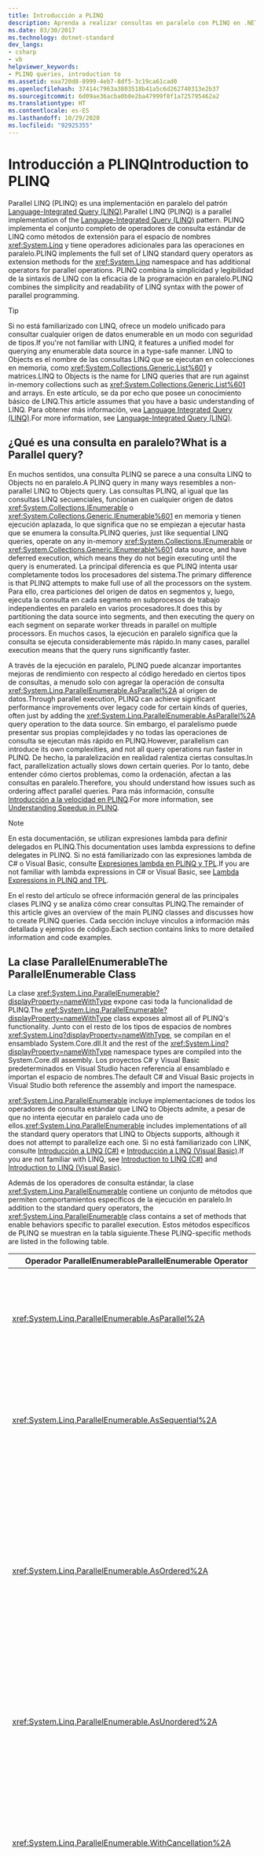 ```yaml
---
title: Introducción a PLINQ
description: Aprenda a realizar consultas en paralelo con PLINQ en .NET. PLINQ corresponde a las siglas en inglés de Parallel Language-Integrated Query (LINQ).
ms.date: 03/30/2017
ms.technology: dotnet-standard
dev_langs:
- csharp
- vb
helpviewer_keywords:
- PLINQ queries, introduction to
ms.assetid: eaa720d8-8999-4eb7-8df5-3c19ca61cad0
ms.openlocfilehash: 37414c7963a3803518b41a5c6d262740313e2b37
ms.sourcegitcommit: 6d09ae36acba0b0e2ba47999f8f1a725795462a2
ms.translationtype: HT
ms.contentlocale: es-ES
ms.lasthandoff: 10/29/2020
ms.locfileid: "92925355"
---
```

# <a name="introduction-to-plinq"></a><span data-ttu-id="e6383-104">Introducción a PLINQ</span><span class="sxs-lookup"><span data-stu-id="e6383-104">Introduction to PLINQ</span></span>

<span data-ttu-id="e6383-105">Parallel LINQ (PLINQ) es una implementación en paralelo del patrón [Language-Integrated Query (LINQ)](../../csharp/programming-guide/concepts/linq/index.md).</span><span class="sxs-lookup"><span data-stu-id="e6383-105">Parallel LINQ (PLINQ) is a parallel implementation of the [Language-Integrated Query (LINQ)](../../csharp/programming-guide/concepts/linq/index.md) pattern.</span></span> <span data-ttu-id="e6383-106">PLINQ implementa el conjunto completo de operadores de consulta estándar de LINQ como métodos de extensión para el espacio de nombres <xref:System.Linq> y tiene operadores adicionales para las operaciones en paralelo.</span><span class="sxs-lookup"><span data-stu-id="e6383-106">PLINQ implements the full set of LINQ standard query operators as extension methods for the <xref:System.Linq> namespace and has additional operators for parallel operations.</span></span> <span data-ttu-id="e6383-107">PLINQ combina la simplicidad y legibilidad de la sintaxis de LINQ con la eficacia de la programación en paralelo.</span><span class="sxs-lookup"><span data-stu-id="e6383-107">PLINQ combines the simplicity and readability of LINQ syntax with the power of parallel programming.</span></span>

> [!TIP]
> <span data-ttu-id="e6383-108">Si no está familiarizado con LINQ, ofrece un modelo unificado para consultar cualquier origen de datos enumerable en un modo con seguridad de tipos.</span><span class="sxs-lookup"><span data-stu-id="e6383-108">If you're not familiar with LINQ, it features a unified model for querying any enumerable data source in a type-safe manner.</span></span> <span data-ttu-id="e6383-109">LINQ to Objects es el nombre de las consultas LINQ que se ejecutan en colecciones en memoria, como <xref:System.Collections.Generic.List%601> y matrices.</span><span class="sxs-lookup"><span data-stu-id="e6383-109">LINQ to Objects is the name for LINQ queries that are run against in-memory collections such as <xref:System.Collections.Generic.List%601> and arrays.</span></span> <span data-ttu-id="e6383-110">En este artículo, se da por echo que posee un conocimiento básico de LINQ.</span><span class="sxs-lookup"><span data-stu-id="e6383-110">This article assumes that you have a basic understanding of LINQ.</span></span> <span data-ttu-id="e6383-111">Para obtener más información, vea [Language Integrated Query (LINQ)](../../csharp/programming-guide/concepts/linq/index.md).</span><span class="sxs-lookup"><span data-stu-id="e6383-111">For more information, see [Language-Integrated Query (LINQ)](../../csharp/programming-guide/concepts/linq/index.md).</span></span>

## <a name="what-is-a-parallel-query"></a><span data-ttu-id="e6383-112">¿Qué es una consulta en paralelo?</span><span class="sxs-lookup"><span data-stu-id="e6383-112">What is a Parallel query?</span></span>

<span data-ttu-id="e6383-113">En muchos sentidos, una consulta PLINQ se parece a una consulta LINQ to Objects no en paralelo.</span><span class="sxs-lookup"><span data-stu-id="e6383-113">A PLINQ query in many ways resembles a non-parallel LINQ to Objects query.</span></span> <span data-ttu-id="e6383-114">Las consultas PLINQ, al igual que las consultas LINQ secuenciales, funcionan en cualquier origen de datos <xref:System.Collections.IEnumerable> o <xref:System.Collections.Generic.IEnumerable%601> en memoria y tienen ejecución aplazada, lo que significa que no se empiezan a ejecutar hasta que se enumera la consulta.</span><span class="sxs-lookup"><span data-stu-id="e6383-114">PLINQ queries, just like sequential LINQ queries, operate on any in-memory <xref:System.Collections.IEnumerable> or <xref:System.Collections.Generic.IEnumerable%601> data source, and have deferred execution, which means they do not begin executing until the query is enumerated.</span></span> <span data-ttu-id="e6383-115">La principal diferencia es que PLINQ intenta usar completamente todos los procesadores del sistema.</span><span class="sxs-lookup"><span data-stu-id="e6383-115">The primary difference is that PLINQ attempts to make full use of all the processors on the system.</span></span> <span data-ttu-id="e6383-116">Para ello, crea particiones del origen de datos en segmentos y, luego, ejecuta la consulta en cada segmento en subprocesos de trabajo independientes en paralelo en varios procesadores.</span><span class="sxs-lookup"><span data-stu-id="e6383-116">It does this by partitioning the data source into segments, and then executing the query on each segment on separate worker threads in parallel on multiple processors.</span></span> <span data-ttu-id="e6383-117">En muchos casos, la ejecución en paralelo significa que la consulta se ejecuta considerablemente más rápido.</span><span class="sxs-lookup"><span data-stu-id="e6383-117">In many cases, parallel execution means that the query runs significantly faster.</span></span>

<span data-ttu-id="e6383-118">A través de la ejecución en paralelo, PLINQ puede alcanzar importantes mejoras de rendimiento con respecto al código heredado en ciertos tipos de consultas, a menudo solo con agregar la operación de consulta <xref:System.Linq.ParallelEnumerable.AsParallel%2A> al origen de datos.</span><span class="sxs-lookup"><span data-stu-id="e6383-118">Through parallel execution, PLINQ can achieve significant performance improvements over legacy code for certain kinds of queries, often just by adding the <xref:System.Linq.ParallelEnumerable.AsParallel%2A> query operation to the data source.</span></span> <span data-ttu-id="e6383-119">Sin embargo, el paralelismo puede presentar sus propias complejidades y no todas las operaciones de consulta se ejecutan más rápido en PLINQ.</span><span class="sxs-lookup"><span data-stu-id="e6383-119">However, parallelism can introduce its own complexities, and not all query operations run faster in PLINQ.</span></span> <span data-ttu-id="e6383-120">De hecho, la paralelización en realidad ralentiza ciertas consultas.</span><span class="sxs-lookup"><span data-stu-id="e6383-120">In fact, parallelization actually slows down certain queries.</span></span> <span data-ttu-id="e6383-121">Por lo tanto, debe entender cómo ciertos problemas, como la ordenación, afectan a las consultas en paralelo.</span><span class="sxs-lookup"><span data-stu-id="e6383-121">Therefore, you should understand how issues such as ordering affect parallel queries.</span></span> <span data-ttu-id="e6383-122">Para más información, consulte [Introducción a la velocidad en PLINQ](understanding-speedup-in-plinq.md).</span><span class="sxs-lookup"><span data-stu-id="e6383-122">For more information, see [Understanding Speedup in PLINQ](understanding-speedup-in-plinq.md).</span></span>

> [!NOTE]
> <span data-ttu-id="e6383-123">En esta documentación, se utilizan expresiones lambda para definir delegados en PLINQ.</span><span class="sxs-lookup"><span data-stu-id="e6383-123">This documentation uses lambda expressions to define delegates in PLINQ.</span></span> <span data-ttu-id="e6383-124">Si no está familiarizado con las expresiones lambda de C# o Visual Basic, consulte [Expresiones lambda en PLINQ y TPL](lambda-expressions-in-plinq-and-tpl.md).</span><span class="sxs-lookup"><span data-stu-id="e6383-124">If you are not familiar with lambda expressions in C# or Visual Basic, see [Lambda Expressions in PLINQ and TPL](lambda-expressions-in-plinq-and-tpl.md).</span></span>

<span data-ttu-id="e6383-125">En el resto del artículo se ofrece información general de las principales clases PLINQ y se analiza cómo crear consultas PLINQ.</span><span class="sxs-lookup"><span data-stu-id="e6383-125">The remainder of this article gives an overview of the main PLINQ classes and discusses how to create PLINQ queries.</span></span> <span data-ttu-id="e6383-126">Cada sección incluye vínculos a información más detallada y ejemplos de código.</span><span class="sxs-lookup"><span data-stu-id="e6383-126">Each section contains links to more detailed information and code examples.</span></span>

## <a name="the-parallelenumerable-class"></a><span data-ttu-id="e6383-127">La clase ParallelEnumerable</span><span class="sxs-lookup"><span data-stu-id="e6383-127">The ParallelEnumerable Class</span></span>

<span data-ttu-id="e6383-128">La clase <xref:System.Linq.ParallelEnumerable?displayProperty=nameWithType> expone casi toda la funcionalidad de PLINQ.</span><span class="sxs-lookup"><span data-stu-id="e6383-128">The <xref:System.Linq.ParallelEnumerable?displayProperty=nameWithType> class exposes almost all of PLINQ's functionality.</span></span> <span data-ttu-id="e6383-129">Junto con el resto de los tipos de espacios de nombres <xref:System.Linq?displayProperty=nameWithType>, se compilan en el ensamblado System.Core.dll.</span><span class="sxs-lookup"><span data-stu-id="e6383-129">It and the rest of the <xref:System.Linq?displayProperty=nameWithType> namespace types are compiled into the System.Core.dll assembly.</span></span> <span data-ttu-id="e6383-130">Los proyectos C# y Visual Basic predeterminados en Visual Studio hacen referencia al ensamblado e importan el espacio de nombres.</span><span class="sxs-lookup"><span data-stu-id="e6383-130">The default C# and Visual Basic projects in Visual Studio both reference the assembly and import the namespace.</span></span>

<span data-ttu-id="e6383-131"><xref:System.Linq.ParallelEnumerable> incluye implementaciones de todos los operadores de consulta estándar que LINQ to Objects admite, a pesar de que no intenta ejecutar en paralelo cada uno de ellos.</span><span class="sxs-lookup"><span data-stu-id="e6383-131"><xref:System.Linq.ParallelEnumerable> includes implementations of all the standard query operators that LINQ to Objects supports, although it does not attempt to parallelize each one.</span></span> <span data-ttu-id="e6383-132">Si no está familiarizado con LINK, consulte [Introducción a LINQ (C#)](../../csharp/programming-guide/concepts/linq/index.md) e [Introducción a LINQ (Visual Basic)](../../visual-basic/programming-guide/concepts/linq/introduction-to-linq.md).</span><span class="sxs-lookup"><span data-stu-id="e6383-132">If you are not familiar with LINQ, see [Introduction to LINQ (C#)](../../csharp/programming-guide/concepts/linq/index.md) and [Introduction to LINQ (Visual Basic)](../../visual-basic/programming-guide/concepts/linq/introduction-to-linq.md).</span></span>

<span data-ttu-id="e6383-133">Además de los operadores de consulta estándar, la clase <xref:System.Linq.ParallelEnumerable> contiene un conjunto de métodos que permiten comportamientos específicos de la ejecución en paralelo.</span><span class="sxs-lookup"><span data-stu-id="e6383-133">In addition to the standard query operators, the <xref:System.Linq.ParallelEnumerable> class contains a set of methods that enable behaviors specific to parallel execution.</span></span> <span data-ttu-id="e6383-134">Estos métodos específicos de PLINQ se muestran en la tabla siguiente.</span><span class="sxs-lookup"><span data-stu-id="e6383-134">These PLINQ-specific methods are listed in the following table.</span></span>

|<span data-ttu-id="e6383-135">Operador ParallelEnumerable</span><span class="sxs-lookup"><span data-stu-id="e6383-135">ParallelEnumerable Operator</span></span>|<span data-ttu-id="e6383-136">Descripción</span><span class="sxs-lookup"><span data-stu-id="e6383-136">Description</span></span>|
|---------------------------------|-----------------|
|<xref:System.Linq.ParallelEnumerable.AsParallel%2A>|<span data-ttu-id="e6383-137">Punto de entrada de PLINQ.</span><span class="sxs-lookup"><span data-stu-id="e6383-137">The entry point for PLINQ.</span></span> <span data-ttu-id="e6383-138">Especifica que el resto de la consulta se debe ejecutar en paralelo, si es posible.</span><span class="sxs-lookup"><span data-stu-id="e6383-138">Specifies that the rest of the query should be parallelized, if it is possible.</span></span>|
|<xref:System.Linq.ParallelEnumerable.AsSequential%2A>|<span data-ttu-id="e6383-139">Especifica que el resto de la consulta se debe ejecutar en secuencia, como una consulta LINQ no en paralelo.</span><span class="sxs-lookup"><span data-stu-id="e6383-139">Specifies that the rest of the query should be run sequentially, as a non-parallel LINQ query.</span></span>|
|<xref:System.Linq.ParallelEnumerable.AsOrdered%2A>|<span data-ttu-id="e6383-140">Especifica que PLINQ debe conservar la ordenación de la secuencia de origen para el resto de la consulta o hasta que cambie la ordenación, por ejemplo, mediante el uso de una cláusula orderby (Order By en Visual Basic).</span><span class="sxs-lookup"><span data-stu-id="e6383-140">Specifies that PLINQ should preserve the ordering of the source sequence for the rest of the query, or until the ordering is changed, for example by the use of an orderby (Order By in Visual Basic) clause.</span></span>|
|<xref:System.Linq.ParallelEnumerable.AsUnordered%2A>|<span data-ttu-id="e6383-141">Especifica que PLINQ no necesita conservar la ordenación de la secuencia de origen para el resto de la consulta.</span><span class="sxs-lookup"><span data-stu-id="e6383-141">Specifies that PLINQ for the rest of the query is not required to preserve the ordering of the source sequence.</span></span>|
|<xref:System.Linq.ParallelEnumerable.WithCancellation%2A>|<span data-ttu-id="e6383-142">Especifica que PLINQ debe supervisar periódicamente el estado del token de cancelación que se proporciona y cancelar la ejecución si se solicita.</span><span class="sxs-lookup"><span data-stu-id="e6383-142">Specifies that PLINQ should periodically monitor the state of the provided cancellation token and cancel execution if it is requested.</span></span>|
|<xref:System.Linq.ParallelEnumerable.WithDegreeOfParallelism%2A>|<span data-ttu-id="e6383-143">Especifica la cantidad máxima de procesadores que PLINQ debe usar para ejecutar la consulta en paralelo.</span><span class="sxs-lookup"><span data-stu-id="e6383-143">Specifies the maximum number of processors that PLINQ should use to parallelize the query.</span></span>|
|<xref:System.Linq.ParallelEnumerable.WithMergeOptions%2A>|<span data-ttu-id="e6383-144">Proporciona una sugerencia sobre cómo PLINQ debería, si es posible, combinar los resultados en paralelo en una sola secuencia en el subproceso utilizado.</span><span class="sxs-lookup"><span data-stu-id="e6383-144">Provides a hint about how PLINQ should, if it is possible, merge parallel results back into just one sequence on the consuming thread.</span></span>|
|<xref:System.Linq.ParallelEnumerable.WithExecutionMode%2A>|<span data-ttu-id="e6383-145">Especifica si PLINQ debe ejecutar la consulta en paralelo incluso si el comportamiento predeterminado indica que se debería ejecutar en secuencia.</span><span class="sxs-lookup"><span data-stu-id="e6383-145">Specifies whether PLINQ should parallelize the query even when the default behavior would be to run it sequentially.</span></span>|
|<xref:System.Linq.ParallelEnumerable.ForAll%2A>|<span data-ttu-id="e6383-146">Método de enumeración multiproceso que, a diferencia de la iteración sobre los resultados de la consulta, permite procesar los resultados en paralelo sin tener que combinarlos primero en el subproceso del consumidor.</span><span class="sxs-lookup"><span data-stu-id="e6383-146">A multithreaded enumeration method that, unlike iterating over the results of the query, enables results to be processed in parallel without first merging back to the consumer thread.</span></span>|
|<span data-ttu-id="e6383-147"><xref:System.Linq.ParallelEnumerable.Aggregate%2A> overload</span><span class="sxs-lookup"><span data-stu-id="e6383-147"><xref:System.Linq.ParallelEnumerable.Aggregate%2A> overload</span></span>|<span data-ttu-id="e6383-148">Sobrecarga única para PLINQ que permite la agregación inmediata sobre particiones locales de subprocesos, además de una función de agregación local para combinar los resultados de todas las particiones.</span><span class="sxs-lookup"><span data-stu-id="e6383-148">An overload that is unique to PLINQ and enables intermediate aggregation over thread-local partitions, plus a final aggregation function to combine the results of all partitions.</span></span>|

## <a name="the-opt-in-model"></a><span data-ttu-id="e6383-149">El modelo de participación</span><span class="sxs-lookup"><span data-stu-id="e6383-149">The Opt-in Model</span></span>

<span data-ttu-id="e6383-150">Cuando escribe una consulta, participa en PLINQ al invocar el método de extensión <xref:System.Linq.ParallelEnumerable.AsParallel%2A?displayProperty=nameWithType> en el origen de datos, tal como se muestra en el ejemplo siguiente.</span><span class="sxs-lookup"><span data-stu-id="e6383-150">When you write a query, opt in to PLINQ by invoking the <xref:System.Linq.ParallelEnumerable.AsParallel%2A?displayProperty=nameWithType> extension method on the data source, as shown in the following example.</span></span>

[!code-csharp[PLINQ#1](../../../samples/snippets/csharp/VS_Snippets_Misc/plinq/cs/plinq2_cs.cs#1)]
[!code-vb[PLINQ#1](../../../samples/snippets/visualbasic/VS_Snippets_Misc/plinq/vb/plinq2_vb.vb#1)]

<span data-ttu-id="e6383-151">El método de extensión <xref:System.Linq.ParallelEnumerable.AsParallel%2A> enlaza los operadores de consulta subsiguientes, en este caso, `where` y `select`, a las implementaciones <xref:System.Linq.ParallelEnumerable?displayProperty=nameWithType>.</span><span class="sxs-lookup"><span data-stu-id="e6383-151">The <xref:System.Linq.ParallelEnumerable.AsParallel%2A> extension method binds the subsequent query operators, in this case, `where` and `select`, to the <xref:System.Linq.ParallelEnumerable?displayProperty=nameWithType> implementations.</span></span>

## <a name="execution-modes"></a><span data-ttu-id="e6383-152">Modos de ejecución</span><span class="sxs-lookup"><span data-stu-id="e6383-152">Execution Modes</span></span>

<span data-ttu-id="e6383-153">De manera predeterminada, PLINQ es conservador.</span><span class="sxs-lookup"><span data-stu-id="e6383-153">By default, PLINQ is conservative.</span></span> <span data-ttu-id="e6383-154">En tiempo de ejecución, la infraestructura de PLINQ analiza la estructura general de la consulta.</span><span class="sxs-lookup"><span data-stu-id="e6383-154">At run time, the PLINQ infrastructure analyzes the overall structure of the query.</span></span> <span data-ttu-id="e6383-155">Si existe la probabilidad de que la consulta genere aumentos de velocidad a través de la paralelización, PLINQ particiona la secuencia de origen en tareas que se pueden ejecutar en simultáneo.</span><span class="sxs-lookup"><span data-stu-id="e6383-155">If the query is likely to yield speedups by parallelization, PLINQ partitions the source sequence into tasks that can be run concurrently.</span></span> <span data-ttu-id="e6383-156">Si ejecutar una consulta en paralelo no es seguro, PLINQ simplemente la ejecuta en secuencia.</span><span class="sxs-lookup"><span data-stu-id="e6383-156">If it is not safe to parallelize a query, PLINQ just runs the query sequentially.</span></span> <span data-ttu-id="e6383-157">Si PLINQ puede elegir entre un algoritmo en paralelo posiblemente costoso y un algoritmo secuencial económico, de manera predeterminada elegirá el algoritmo secuencial.</span><span class="sxs-lookup"><span data-stu-id="e6383-157">If PLINQ has a choice between a potentially expensive parallel algorithm or an inexpensive sequential algorithm, it chooses the sequential algorithm by default.</span></span> <span data-ttu-id="e6383-158">Puede usar el método <xref:System.Linq.ParallelEnumerable.WithExecutionMode%2A> y la enumeración <xref:System.Linq.ParallelExecutionMode?displayProperty=nameWithType> para indicar a PLINQ que seleccione el algoritmo paralelo.</span><span class="sxs-lookup"><span data-stu-id="e6383-158">You can use the <xref:System.Linq.ParallelEnumerable.WithExecutionMode%2A> method and the <xref:System.Linq.ParallelExecutionMode?displayProperty=nameWithType> enumeration to instruct PLINQ to select the parallel algorithm.</span></span> <span data-ttu-id="e6383-159">Esto resulta útil cuando, a través de pruebas y mediciones, sabe que una consulta determinada se ejecuta más rápido en paralelo.</span><span class="sxs-lookup"><span data-stu-id="e6383-159">This is useful when you know by testing and measurement that a particular query executes faster in parallel.</span></span> <span data-ttu-id="e6383-160">Para obtener más información, vea [Cómo: Especificar el modo de ejecución en PLINQ](how-to-specify-the-execution-mode-in-plinq.md).</span><span class="sxs-lookup"><span data-stu-id="e6383-160">For more information, see [How to: Specify the Execution Mode in PLINQ](how-to-specify-the-execution-mode-in-plinq.md).</span></span>

## <a name="degree-of-parallelism"></a><span data-ttu-id="e6383-161">Grado de paralelismo</span><span class="sxs-lookup"><span data-stu-id="e6383-161">Degree of Parallelism</span></span>

<span data-ttu-id="e6383-162">De manera predeterminada, PLINQ usa todos los procesadores del equipo host.</span><span class="sxs-lookup"><span data-stu-id="e6383-162">By default, PLINQ uses all of the processors on the host computer.</span></span> <span data-ttu-id="e6383-163">Puede indicar a PLINQ que use más de un número especificado de procesadores mediante el método <xref:System.Linq.ParallelEnumerable.WithDegreeOfParallelism%2A>.</span><span class="sxs-lookup"><span data-stu-id="e6383-163">You can instruct PLINQ to use no more than a specified number of processors by using the <xref:System.Linq.ParallelEnumerable.WithDegreeOfParallelism%2A> method.</span></span> <span data-ttu-id="e6383-164">Esto resulta útil cuando desea asegurarse de que otros procesos que estén en ejecución en el equipo reciban cierta cantidad de tiempo de CPU.</span><span class="sxs-lookup"><span data-stu-id="e6383-164">This is useful when you want to make sure that other processes running on the computer receive a certain amount of CPU time.</span></span> <span data-ttu-id="e6383-165">El siguiente fragmento de código limita la consulta para que solo use un máximo de dos procesadores.</span><span class="sxs-lookup"><span data-stu-id="e6383-165">The following snippet limits the query to utilizing a maximum of two processors.</span></span>

[!code-csharp[PLINQ#5](../../../samples/snippets/csharp/VS_Snippets_Misc/plinq/cs/plinqsamples.cs#5)]
[!code-vb[PLINQ#5](../../../samples/snippets/visualbasic/VS_Snippets_Misc/plinq/vb/plinq2_vb.vb#5)]

<span data-ttu-id="e6383-166">En casos en los que una consulta realiza una cantidad considerable de trabajo no enlazado a proceso, como E/S de archivo, puede se recomendable especificar un grado de paralelismo mayor que el número de núcleos de la máquina.</span><span class="sxs-lookup"><span data-stu-id="e6383-166">In cases where a query is performing a significant amount of non-compute-bound work such as File I/O, it might be beneficial to specify a degree of parallelism greater than the number of cores on the machine.</span></span>

## <a name="ordered-versus-unordered-parallel-queries"></a><span data-ttu-id="e6383-167">Comparación entre consultas en paralelo ordenadas y no ordenadas</span><span class="sxs-lookup"><span data-stu-id="e6383-167">Ordered Versus Unordered Parallel Queries</span></span>

<span data-ttu-id="e6383-168">En algunas consultas, un operador de consulta debe generar resultados que conserven la ordenación de la secuencia de origen.</span><span class="sxs-lookup"><span data-stu-id="e6383-168">In some queries, a query operator must produce results that preserve the ordering of the source sequence.</span></span> <span data-ttu-id="e6383-169">PLINQ proporciona el operador <xref:System.Linq.ParallelEnumerable.AsOrdered%2A> para este propósito.</span><span class="sxs-lookup"><span data-stu-id="e6383-169">PLINQ provides the <xref:System.Linq.ParallelEnumerable.AsOrdered%2A> operator for this purpose.</span></span> <span data-ttu-id="e6383-170"><xref:System.Linq.ParallelEnumerable.AsOrdered%2A> es distinto de <xref:System.Linq.ParallelEnumerable.AsSequential%2A>.</span><span class="sxs-lookup"><span data-stu-id="e6383-170"><xref:System.Linq.ParallelEnumerable.AsOrdered%2A> is distinct from <xref:System.Linq.ParallelEnumerable.AsSequential%2A>.</span></span> <span data-ttu-id="e6383-171">Una secuencia <xref:System.Linq.ParallelEnumerable.AsOrdered%2A> de todos modos se procesa en paralelo, pero sus resultados se almacenan en búfer y se ordenan.</span><span class="sxs-lookup"><span data-stu-id="e6383-171">An <xref:System.Linq.ParallelEnumerable.AsOrdered%2A> sequence is still processed in parallel, but its results are buffered and sorted.</span></span> <span data-ttu-id="e6383-172">Dado que conservar el orden implica normalmente trabajo adicional, una secuencia <xref:System.Linq.ParallelEnumerable.AsOrdered%2A> se podría procesar más despacio que la secuencia <xref:System.Linq.ParallelEnumerable.AsUnordered%2A> predeterminada.</span><span class="sxs-lookup"><span data-stu-id="e6383-172">Because order preservation typically involves extra work, an <xref:System.Linq.ParallelEnumerable.AsOrdered%2A> sequence might be processed more slowly than the default <xref:System.Linq.ParallelEnumerable.AsUnordered%2A> sequence.</span></span> <span data-ttu-id="e6383-173">El hecho que una operación en paralelo ordenada determinada sea más rápida que una versión secuencial de la operación depende de muchos factores.</span><span class="sxs-lookup"><span data-stu-id="e6383-173">Whether a particular ordered parallel operation is faster than a sequential version of the operation depends on many factors.</span></span>

<span data-ttu-id="e6383-174">En el ejemplo de código siguiente se muestra cómo participar en conservar el orden.</span><span class="sxs-lookup"><span data-stu-id="e6383-174">The following code example shows how to opt in to order preservation.</span></span>

[!code-csharp[PLINQ#3](../../../samples/snippets/csharp/VS_Snippets_Misc/plinq/cs/plinq2_cs.cs#3)]
[!code-vb[PLINQ#3](../../../samples/snippets/visualbasic/VS_Snippets_Misc/plinq/vb/plinq2_vb.vb#3)]

<span data-ttu-id="e6383-175">Para más información, consulte cómo [conservar el orden en PLINQ](order-preservation-in-plinq.md).</span><span class="sxs-lookup"><span data-stu-id="e6383-175">For more information, see [Order Preservation in PLINQ](order-preservation-in-plinq.md).</span></span>

## <a name="parallel-vs-sequential-queries"></a><span data-ttu-id="e6383-176">Comparación entre consultas en paralelo y consultas secuenciales</span><span class="sxs-lookup"><span data-stu-id="e6383-176">Parallel vs. Sequential Queries</span></span>

<span data-ttu-id="e6383-177">Algunas operaciones requieren que los datos de origen se entreguen en secuencia.</span><span class="sxs-lookup"><span data-stu-id="e6383-177">Some operations require that the source data be delivered in a sequential manner.</span></span> <span data-ttu-id="e6383-178">Los operadores de consulta <xref:System.Linq.ParallelEnumerable> vuelven automáticamente al modo secuencial cuando es necesario.</span><span class="sxs-lookup"><span data-stu-id="e6383-178">The <xref:System.Linq.ParallelEnumerable> query operators revert to sequential mode automatically when it is required.</span></span> <span data-ttu-id="e6383-179">Para los operadores de consulta definidos por el usuario y los delegados de usuario que requieren la ejecución secuencial, PLINQ proporciona el método <xref:System.Linq.ParallelEnumerable.AsSequential%2A>.</span><span class="sxs-lookup"><span data-stu-id="e6383-179">For user-defined query operators and user delegates that require sequential execution, PLINQ provides the <xref:System.Linq.ParallelEnumerable.AsSequential%2A> method.</span></span> <span data-ttu-id="e6383-180">Cuando se usa <xref:System.Linq.ParallelEnumerable.AsSequential%2A>, todos los operadores subsiguientes de la consulta se ejecutan secuencialmente hasta que se vuelve a llamar a <xref:System.Linq.ParallelEnumerable.AsParallel%2A>.</span><span class="sxs-lookup"><span data-stu-id="e6383-180">When you use <xref:System.Linq.ParallelEnumerable.AsSequential%2A>, all subsequent operators in the query are executed sequentially until <xref:System.Linq.ParallelEnumerable.AsParallel%2A> is called again.</span></span> <span data-ttu-id="e6383-181">Para obtener más información, vea [Cómo: Combinar consultas LINQ paralelas y secuenciales](how-to-combine-parallel-and-sequential-linq-queries.md).</span><span class="sxs-lookup"><span data-stu-id="e6383-181">For more information, see [How to: Combine Parallel and Sequential LINQ Queries](how-to-combine-parallel-and-sequential-linq-queries.md).</span></span>

## <a name="options-for-merging-query-results"></a><span data-ttu-id="e6383-182">Opciones para combinar resultados de consulta</span><span class="sxs-lookup"><span data-stu-id="e6383-182">Options for Merging Query Results</span></span>

<span data-ttu-id="e6383-183">Cuando una consulta PLINQ se ejecuta en paralelo, sus resultados a partir de cada subproceso de trabajo se deben volver a combinar en el subproceso principal para que los use un bucle `foreach` (`For Each` en Visual Basic) o para su inserción en una lista o matriz.</span><span class="sxs-lookup"><span data-stu-id="e6383-183">When a PLINQ query executes in parallel, its results from each worker thread must be merged back onto the main thread for consumption by a `foreach` loop (`For Each` in Visual Basic), or insertion into a list or array.</span></span> <span data-ttu-id="e6383-184">En algunos casos, podría ser recomendable especificar un tipo determinado de operación Merge, por ejemplo, para comenzar a generar resultados más rápidamente.</span><span class="sxs-lookup"><span data-stu-id="e6383-184">In some cases, it might be beneficial to specify a particular kind of merge operation, for example, to begin producing results more quickly.</span></span> <span data-ttu-id="e6383-185">Para este propósito, PLINQ admite el método <xref:System.Linq.ParallelEnumerable.WithMergeOptions%2A> y la enumeración <xref:System.Linq.ParallelMergeOptions>.</span><span class="sxs-lookup"><span data-stu-id="e6383-185">For this purpose, PLINQ supports the <xref:System.Linq.ParallelEnumerable.WithMergeOptions%2A> method, and the <xref:System.Linq.ParallelMergeOptions> enumeration.</span></span> <span data-ttu-id="e6383-186">Para más información, consulte las [opciones de combinación en PLINQ](merge-options-in-plinq.md).</span><span class="sxs-lookup"><span data-stu-id="e6383-186">For more information, see [Merge Options in PLINQ](merge-options-in-plinq.md).</span></span>

## <a name="the-forall-operator"></a><span data-ttu-id="e6383-187">El operador ForAll</span><span class="sxs-lookup"><span data-stu-id="e6383-187">The ForAll Operator</span></span>

<span data-ttu-id="e6383-188">En las consultas LINK secuenciales, la ejecución se aplaza hasta que la consulta se enumera en un bucle `foreach` (`For Each` en Visual Basic) o mediante la invocación de un método como <xref:System.Linq.ParallelEnumerable.ToList%2A>, <xref:System.Linq.ParallelEnumerable.ToArray%2A> o <xref:System.Linq.ParallelEnumerable.ToDictionary%2A>.</span><span class="sxs-lookup"><span data-stu-id="e6383-188">In sequential LINQ queries, execution is deferred until the query is enumerated either in a `foreach` (`For Each` in Visual Basic) loop or by invoking a method such as <xref:System.Linq.ParallelEnumerable.ToList%2A> , <xref:System.Linq.ParallelEnumerable.ToArray%2A> , or <xref:System.Linq.ParallelEnumerable.ToDictionary%2A>.</span></span> <span data-ttu-id="e6383-189">En PLINQ, también puede usar `foreach` para ejecutar la consulta e iterar a través de los resultados.</span><span class="sxs-lookup"><span data-stu-id="e6383-189">In PLINQ, you can also use `foreach` to execute the query and iterate through the results.</span></span> <span data-ttu-id="e6383-190">Sin embargo, `foreach` no se ejecuta en paralelo y, por lo tanto, requiere que el resultado de todas las tareas en paralelo se combinen nuevamente en el subproceso en el que se ejecuta el bucle.</span><span class="sxs-lookup"><span data-stu-id="e6383-190">However, `foreach` itself does not run in parallel, and therefore, it requires that the output from all parallel tasks be merged back into the thread on which the loop is running.</span></span> <span data-ttu-id="e6383-191">En PLINQ, puede usar `foreach` cuando deba conservar la ordenación final de los resultados de la consulta y también cada vez que procese los resultados de forma serial; por ejemplo, cuando llama a `Console.WriteLine` para cada elemento.</span><span class="sxs-lookup"><span data-stu-id="e6383-191">In PLINQ, you can use `foreach` when you must preserve the final ordering of the query results, and also whenever you are processing the results in a serial manner, for example when you are calling `Console.WriteLine` for each element.</span></span> <span data-ttu-id="e6383-192">Para lograr un ejecución más rápida de las consultas cuando no es necesario conservar el orden y cuando el procesamiento mismo de los resultados se puede ejecutar en paralelo, use el método <xref:System.Linq.ParallelEnumerable.ForAll%2A> para ejecutar una consulta PLINQ.</span><span class="sxs-lookup"><span data-stu-id="e6383-192">For faster query execution when order preservation is not required and when the processing of the results can itself be parallelized, use the <xref:System.Linq.ParallelEnumerable.ForAll%2A> method to execute a PLINQ query.</span></span> <span data-ttu-id="e6383-193"><xref:System.Linq.ParallelEnumerable.ForAll%2A> no lleva a cabo este paso de combinación final.</span><span class="sxs-lookup"><span data-stu-id="e6383-193"><xref:System.Linq.ParallelEnumerable.ForAll%2A> does not perform this final merge step.</span></span> <span data-ttu-id="e6383-194">En el ejemplo de código siguiente, se muestra cómo se utiliza el método <xref:System.Linq.ParallelEnumerable.ForAll%2A>.</span><span class="sxs-lookup"><span data-stu-id="e6383-194">The following code example shows how to use the <xref:System.Linq.ParallelEnumerable.ForAll%2A> method.</span></span> <span data-ttu-id="e6383-195">Aquí se usa <xref:System.Collections.Concurrent.ConcurrentBag%601?displayProperty=nameWithType> porque está optimizado para varios subprocesos, lo que agrega simultaneidad sin intentar quitar ningún elemento.</span><span class="sxs-lookup"><span data-stu-id="e6383-195"><xref:System.Collections.Concurrent.ConcurrentBag%601?displayProperty=nameWithType> is used here because it is optimized for multiple threads adding concurrently without attempting to remove any items.</span></span>

[!code-csharp[PLINQ#4](../../../samples/snippets/csharp/VS_Snippets_Misc/plinq/cs/plinq2_cs.cs#4)]
[!code-vb[PLINQ#4](../../../samples/snippets/visualbasic/VS_Snippets_Misc/plinq/vb/plinq2_vb.vb#4)]

<span data-ttu-id="e6383-196">En la ilustración siguiente se muestra la diferencia entre `foreach` y <xref:System.Linq.ParallelEnumerable.ForAll%2A> con respecto a la ejecución de la consulta.</span><span class="sxs-lookup"><span data-stu-id="e6383-196">The following illustration shows the difference between `foreach` and <xref:System.Linq.ParallelEnumerable.ForAll%2A> with regard to query execution.</span></span>

<span data-ttu-id="e6383-197">![Comparación entre ForAll ForEach](media/vs-isvnt-allvseach.png "VS_ISVNT_ALLvsEACH")</span><span class="sxs-lookup"><span data-stu-id="e6383-197">![ForAll vs. ForEach](media/vs-isvnt-allvseach.png "VS_ISVNT_ALLvsEACH")</span></span>

## <a name="cancellation"></a><span data-ttu-id="e6383-198">Cancelación</span><span class="sxs-lookup"><span data-stu-id="e6383-198">Cancellation</span></span>

<span data-ttu-id="e6383-199">PLINQ se integra con los tipos de cancelación en .NET.</span><span class="sxs-lookup"><span data-stu-id="e6383-199">PLINQ is integrated with the cancellation types in .NET.</span></span> <span data-ttu-id="e6383-200">(Para más información, consulte el tema sobre la [cancelación en subprocesos administrados](../threading/cancellation-in-managed-threads.md)). Por lo tanto, a diferencia de las consultas LINQ to Objects secuenciales, las consultas PLINQ se pueden cancelar.</span><span class="sxs-lookup"><span data-stu-id="e6383-200">(For more information, see [Cancellation in Managed Threads](../threading/cancellation-in-managed-threads.md).) Therefore, unlike sequential LINQ to Objects queries, PLINQ queries can be canceled.</span></span> <span data-ttu-id="e6383-201">Para crear una consulta PLINQ cancelable, use el operador <xref:System.Linq.ParallelEnumerable.WithCancellation%2A> en la consulta y proporcione una instancia <xref:System.Threading.CancellationToken> como argumento.</span><span class="sxs-lookup"><span data-stu-id="e6383-201">To create a cancelable PLINQ query, use the <xref:System.Linq.ParallelEnumerable.WithCancellation%2A> operator on the query and provide a <xref:System.Threading.CancellationToken> instance as the argument.</span></span> <span data-ttu-id="e6383-202">Cuando la propiedad <xref:System.Threading.CancellationToken.IsCancellationRequested%2A> del token se establece en true, PLINQ lo tendrá en cuenta, detendrá el procesamiento de todos los subprocesos e iniciará <xref:System.OperationCanceledException>.</span><span class="sxs-lookup"><span data-stu-id="e6383-202">When the <xref:System.Threading.CancellationToken.IsCancellationRequested%2A> property on the token is set to true, PLINQ will notice it, stop processing on all threads, and throw an <xref:System.OperationCanceledException>.</span></span>

<span data-ttu-id="e6383-203">Es posible que una consulta PLINQ siga procesando algunos elementos una vez establecido el token de cancelación.</span><span class="sxs-lookup"><span data-stu-id="e6383-203">It is possible that a PLINQ query might continue to process some elements after the cancellation token is set.</span></span>

<span data-ttu-id="e6383-204">Para una mayor capacidad de respuesta, también puede responder a las solicitudes de cancelación en delegados de usuario de ejecución prolongada.</span><span class="sxs-lookup"><span data-stu-id="e6383-204">For greater responsiveness, you can also respond to cancellation requests in long-running user delegates.</span></span> <span data-ttu-id="e6383-205">Para obtener más información, vea [Cómo: Cancelar una consulta PLINQ](how-to-cancel-a-plinq-query.md).</span><span class="sxs-lookup"><span data-stu-id="e6383-205">For more information, see [How to: Cancel a PLINQ Query](how-to-cancel-a-plinq-query.md).</span></span>

## <a name="exceptions"></a><span data-ttu-id="e6383-206">Excepciones</span><span class="sxs-lookup"><span data-stu-id="e6383-206">Exceptions</span></span>

<span data-ttu-id="e6383-207">Cuando se ejecuta una consulta PLINQ, distintos subprocesos pueden generar varias excepciones de forma simultánea.</span><span class="sxs-lookup"><span data-stu-id="e6383-207">When a PLINQ query executes, multiple exceptions might be thrown from different threads simultaneously.</span></span> <span data-ttu-id="e6383-208">Además, el código para controlar la excepción puede estar en un subproceso distinto al del código que generó la excepción.</span><span class="sxs-lookup"><span data-stu-id="e6383-208">Also, the code to handle the exception might be on a different thread than the code that threw the exception.</span></span> <span data-ttu-id="e6383-209">PLINQ usa el tipo <xref:System.AggregateException> para encapsular todas las excepciones que generó una consulta y calcular las referencias de esas excepciones nuevamente en el subproceso que realiza la llamada.</span><span class="sxs-lookup"><span data-stu-id="e6383-209">PLINQ uses the <xref:System.AggregateException> type to encapsulate all the exceptions that were thrown by a query, and marshal those exceptions back to the calling thread.</span></span> <span data-ttu-id="e6383-210">En el subproceso que realiza la llamada, solo se requiere un bloque try-catch.</span><span class="sxs-lookup"><span data-stu-id="e6383-210">On the calling thread, only one try-catch block is required.</span></span> <span data-ttu-id="e6383-211">Sin embargo, puede iterar a través de todas las excepciones que están encapsuladas en <xref:System.AggregateException> y capturar cualquiera desde la que pueda realizar una recuperación de forma segura.</span><span class="sxs-lookup"><span data-stu-id="e6383-211">However, you can iterate through all of the exceptions that are encapsulated in the <xref:System.AggregateException> and catch any that you can safely recover from.</span></span> <span data-ttu-id="e6383-212">En raras ocasiones, se pueden generar algunas excepciones que no se ajustan en <xref:System.AggregateException>, y <xref:System.Threading.ThreadAbortException> tampoco se ajusta.</span><span class="sxs-lookup"><span data-stu-id="e6383-212">In rare cases, some exceptions may be thrown that are not wrapped in an <xref:System.AggregateException>, and <xref:System.Threading.ThreadAbortException>s  are also not wrapped.</span></span>

<span data-ttu-id="e6383-213">Cuando las excepciones pueden propagarse de nuevo al subproceso de unión, es posible que una consulta continúe procesando algunos elementos después de que se haya producido la excepción.</span><span class="sxs-lookup"><span data-stu-id="e6383-213">When exceptions are allowed to bubble up back to the joining thread, then it is possible that a query may continue to process some items after the exception is raised.</span></span>

<span data-ttu-id="e6383-214">Para obtener más información, vea [Cómo: Controlar excepciones en una consulta PLINQ](how-to-handle-exceptions-in-a-plinq-query.md).</span><span class="sxs-lookup"><span data-stu-id="e6383-214">For more information, see [How to: Handle Exceptions in a PLINQ Query](how-to-handle-exceptions-in-a-plinq-query.md).</span></span>

## <a name="custom-partitioners"></a><span data-ttu-id="e6383-215">Particionadores personalizados</span><span class="sxs-lookup"><span data-stu-id="e6383-215">Custom Partitioners</span></span>

<span data-ttu-id="e6383-216">En algunos casos, puede mejorar el rendimiento de las consultas si escribe un particionador personalizado que aproveche algunas características de los datos de origen.</span><span class="sxs-lookup"><span data-stu-id="e6383-216">In some cases, you can improve query performance by writing a custom partitioner that takes advantage of some characteristic of the source data.</span></span> <span data-ttu-id="e6383-217">En la consulta, el mismo particionador personalizado es el objeto enumerable que se consulta.</span><span class="sxs-lookup"><span data-stu-id="e6383-217">In the query, the custom partitioner itself is the enumerable object that is queried.</span></span>

[!code-csharp[PLINQ#2](../../../samples/snippets/csharp/VS_Snippets_Misc/plinq/cs/plinq2_cs.cs#2)]
[!code-vb[PLINQ#2](../../../samples/snippets/visualbasic/VS_Snippets_Misc/plinq/vb/plinq3.vb#2)]

<span data-ttu-id="e6383-218">PLINQ admite una cantidad fija de particiones (a pesar de que los datos se pueden reasignar de forma dinámica a esas particiones durante el tiempo de ejecución para el equilibrio de carga).</span><span class="sxs-lookup"><span data-stu-id="e6383-218">PLINQ supports a fixed number of partitions (although data may be dynamically reassigned to those partitions during run time for load balancing.).</span></span> <span data-ttu-id="e6383-219"><xref:System.Threading.Tasks.Parallel.For%2A> y <xref:System.Threading.Tasks.Parallel.ForEach%2A> admiten solo la partición dinámica, lo que significa que el número de particiones cambia en tiempo de ejecución.</span><span class="sxs-lookup"><span data-stu-id="e6383-219"><xref:System.Threading.Tasks.Parallel.For%2A> and <xref:System.Threading.Tasks.Parallel.ForEach%2A> support only dynamic partitioning, which means that the number of partitions changes at run time.</span></span> <span data-ttu-id="e6383-220">Para más información, consulte [Custom Partitioners for PLINQ and TPL](custom-partitioners-for-plinq-and-tpl.md) (Particionadores personalizados para PLINQ y TPL).</span><span class="sxs-lookup"><span data-stu-id="e6383-220">For more information, see [Custom Partitioners for PLINQ and TPL](custom-partitioners-for-plinq-and-tpl.md).</span></span>

## <a name="measuring-plinq-performance"></a><span data-ttu-id="e6383-221">Medición del rendimiento de PLINQ</span><span class="sxs-lookup"><span data-stu-id="e6383-221">Measuring PLINQ Performance</span></span>

<span data-ttu-id="e6383-222">En muchos casos, una consulta se puede ejecutar en paralelo, pero la sobrecarga que implica configurar la consulta en paralelo supera el beneficio obtenido en el rendimiento.</span><span class="sxs-lookup"><span data-stu-id="e6383-222">In many cases, a query can be parallelized, but the overhead of setting up the parallel query outweighs the performance benefit gained.</span></span> <span data-ttu-id="e6383-223">Si una consulta no realiza mucho cálculo o si el origen de datos es pequeño, una consulta PLINQ podría ser más lenta que una consulta LINQ to Objects secuencial.</span><span class="sxs-lookup"><span data-stu-id="e6383-223">If a query does not perform much computation or if the data source is small, a PLINQ query may be slower than a sequential LINQ to Objects query.</span></span> <span data-ttu-id="e6383-224">Puede usar el analizador de rendimiento en paralelo en Visual Studio Team Server para comparar el rendimiento de diversas consultas, ubicar cuellos de botella en el procesamiento y determinar si la consulta se ejecuta en paralelo o secuencialmente.</span><span class="sxs-lookup"><span data-stu-id="e6383-224">You can use the Parallel Performance Analyzer in Visual Studio Team Server to compare the performance of various queries, to locate processing bottlenecks, and to determine whether your query is running in parallel or sequentially.</span></span> <span data-ttu-id="e6383-225">Para más información, vea [Visualizador de simultaneidad](/visualstudio/profiling/concurrency-visualizer) y [Cómo: Medir el rendimiento de consultas PLINQ](how-to-measure-plinq-query-performance.md).</span><span class="sxs-lookup"><span data-stu-id="e6383-225">For more information, see [Concurrency Visualizer](/visualstudio/profiling/concurrency-visualizer) and [How to: Measure PLINQ Query Performance](how-to-measure-plinq-query-performance.md).</span></span>

## <a name="see-also"></a><span data-ttu-id="e6383-226">Vea también</span><span class="sxs-lookup"><span data-stu-id="e6383-226">See also</span></span>

- [<span data-ttu-id="e6383-227">Parallel LINQ (PLINQ)</span><span class="sxs-lookup"><span data-stu-id="e6383-227">Parallel LINQ (PLINQ)</span></span>](introduction-to-plinq.md)
- [<span data-ttu-id="e6383-228">Introducción a la velocidad en PLINQ</span><span class="sxs-lookup"><span data-stu-id="e6383-228">Understanding Speedup in PLINQ</span></span>](understanding-speedup-in-plinq.md)
